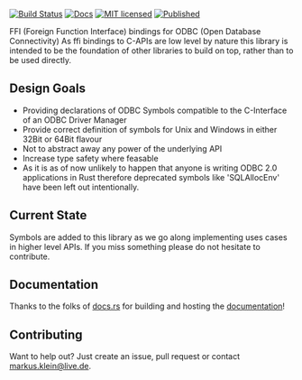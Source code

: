 [![Build Status](https://travis-ci.org/pacman82/odbc-sys.svg?branch=master)](https://travis-ci.org/pacman82/odbc-sys)
[![Docs](https://docs.rs/odbc-sys/badge.svg)](https://docs.rs/odbc-sys/)
[![MIT licensed](https://img.shields.io/github/license/mashape/apistatus.svg)](https://github.com/pacman82/odbc-sys/blob/master/LICENSE)
[![Published](http://meritbadge.herokuapp.com/odbc-sys)](https://crates.io/crates/odbc-sys)

FFI (Foreign Function Interface) bindings for ODBC (Open Database Connectivity)
As ffi bindings to C-APIs are low level by nature this library is intended to be the foundation of
other libraries to build on top, rather than to be used directly.

Design Goals
------------

* Providing declarations of ODBC Symbols compatible to the C-Interface of an ODBC Driver Manager
* Provide correct definition of symbols for Unix and Windows in either 32Bit or 64Bit flavour
* Not to abstract away any power of the underlying API
* Increase type safety where feasable
* As it is as of now unlikely to happen that anyone is writing ODBC 2.0 applications in Rust
  therefore deprecated symbols like 'SQLAllocEnv' have been left out intentionally.

Current State
-------------

Symbols are added to this library as we go along implementing uses cases in higher level APIs. If
you miss something please do not hesitate to contribute.

Documentation
-------------

Thanks to the folks of [docs.rs] for building and hosting the [documentation]!

Contributing
------------

Want to help out? Just create an issue, pull request or contact markus.klein@live.de.

[docs.rs]: https://docs.rs
[documentation]: https://docs.rs/odbc-sys/
